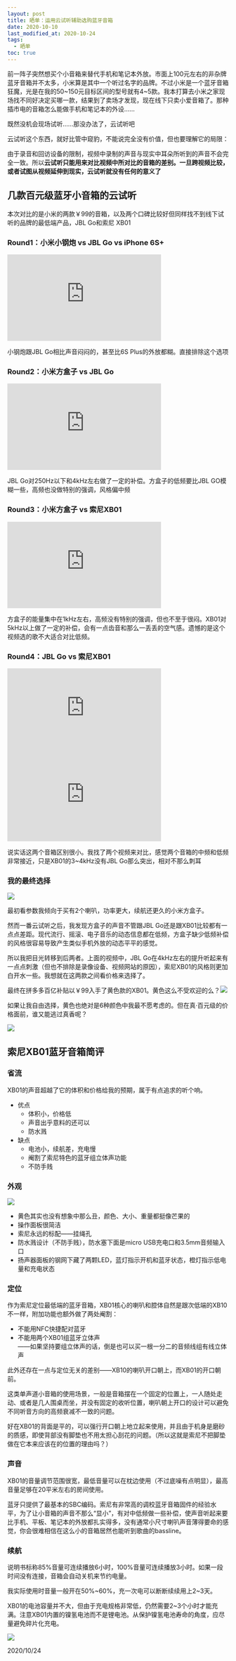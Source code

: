 ```yaml
---
layout: post
title: 晒单：运用云试听辅助选购蓝牙音箱
date: 2020-10-10
last_modified_at: 2020-10-24
tags: 
  - 晒单
toc: true
---
```


前一阵子突然想买个小音箱来替代手机和笔记本外放。市面上100元左右的非杂牌蓝牙音箱并不太多，小米算是其中一个听过名字的品牌。不过小米是一个蓝牙音箱狂魔，光是在我的50~150元目标区间的型号就有4~5款。我本打算去小米之家现场找不同好决定买哪一款，结果到了卖场才发现，现在线下只卖小爱音箱了。那种插市电的音箱怎么能做手机和笔记本的外设……

既然没机会现场试听……那没办法了，云试听吧

云试听这个东西，就好比管中窥豹，不能说完全没有价值，但也要理解它的局限：

由于录音和回访设备的限制，视频中录制的声音与现实中耳朵所听到的声音不会完全一致。所以**云试听只能用来对比视频中所对比的音箱的差别。一旦跨视频比较，或者试图从视频延伸到现实，云试听就没有任何的意义了**

## 几款百元级蓝牙小音箱的云试听

本次对比的是小米的两款￥99的音箱，以及两个口碑比较好但同样找不到线下试听的品牌的最低端产品，JBL Go和索尼 XB01

### Round1：小米小钢炮 vs JBL Go vs iPhone 6S+

<iframe width="350" height="197" src="https://player.bilibili.com/player.html?aid=21763493&amp;bvid=BV1dW411N7XY&amp;cid=35896620&amp;page=1" scrolling="no" frameborder="0" frameborder="no" framespacing="0" allowfullscreen="true"> </iframe>

小钢炮跟JBL Go相比声音闷闷的，甚至比6S Plus的外放都糊。直接排除这个选项

### Round2：小米方盒子 vs JBL Go

<iframe width="350" height="197" src="https://www.youtube.com/embed/2JwklqxIe0c" frameborder="0" allow="accelerometer; autoplay; clipboard-write; encrypted-media; gyroscope; picture-in-picture" allowfullscreen=""></iframe>

JBL Go对250Hz以下和4kHz左右做了一定的补偿。方盒子的低频要比JBL GO模糊一些，高频也没做特别的强调，风格偏中频

### Round3：小米方盒子 vs 索尼XB01

<iframe width="350" height="197" src="https://player.youku.com/embed/XNDE2NTM1ODcwMA==" frameborder="0" allowfullscreen="true"></iframe>

方盒子的能量集中在1kHz左右，高频没有特别的强调，但也不至于很闷。XB01对5kHz以上做了一定的补偿，会有一点齿音和那么一丢丢的空气感。遗憾的是这个视频选的歌不大适合对比低频。

### Round4：JBL Go vs 索尼XB01

<iframe width="350" height="197" src="https://www.youtube.com/embed/40UhBCnxCNQ" frameborder="0" allow="accelerometer; autoplay; clipboard-write; encrypted-media; gyroscope; picture-in-picture" allowfullscreen=""></iframe>

<iframe width="350" height="197" src="https://www.youtube.com/embed/tKXyiRU83YU" frameborder="0" allow="accelerometer; autoplay; clipboard-write; encrypted-media; gyroscope; picture-in-picture" allowfullscreen=""></iframe>

说实话这两个音箱区别很小。我找了两个视频来对比，感觉两个音箱的中频和低频非常接近，只是XB01的3~4kHz没有JBL Go那么突出，相对不那么刺耳

### 我的最终选择

![](/assets/img/bt_speakers_compare.png)

最初看参数我倾向于买有2个喇叭，功率更大，续航还更久的小米方盒子。

然而一番云试听之后，我发现方盒子的声音不管跟JBL Go还是跟XB01比较都有一点点差距。现代流行、摇滚、电子音乐的动态信息都在低频，方盒子缺少低频补偿的风格很容易导致产生类似手机外放的动态平平的感觉。

所以我把目光转移到后两者。上面的视频中，JBL Go在4kHz左右的提升听起来有一点点刺激（但也不排除是录像设备、视频网站的原因），索尼XB01的风格则更加白开水一些。我想就在这两款之间看价格来选择了。

最终在拼多多百亿补贴以￥99入手了黄色款的XB01。黄色这么不受欢迎的么？![](https://res.smzdm.com/images/emotions/55.png)

如果让我自由选择，黄色也绝对是6种颜色中我最不愿考虑的。但在真·百元级的价格面前，谁又能逃过真香呢？

![](https://img30.360buyimg.com/popWareDetail/jfs/t1/149141/10/8640/407421/5f62c25dEb850a17c/a5f0dd26386de5f3.jpg)  

## 索尼XB01蓝牙音箱简评

### 省流

XB01的声音超越了它的体积和价格给我的预期，属于有点追求的听个响。

-   优点
	-   体积小，价格低
	-   声音出乎意料的还可以
	-   防水溅
-   缺点
	-   电池小，续航差，充电慢
	-   阉割了索尼特色的蓝牙组立体声功能
	-   不防手贱

### 外观

![](/assets/img/xb01_top.jpg)

-   黄色其实也没有想象中那么丑，颜色、大小、重量都挺像芒果的
-   操作面板很简洁
-   索尼永远的标配——挂绳孔
-   防水溅设计（不防手贱），防水塞下面是micro USB充电口和3.5mm音频输入口
-   扬声器面板的钢网下藏了两颗LED，蓝灯指示开机和蓝牙状态，橙灯指示低电量和充电状态

### 定位

作为索尼定位最低端的蓝牙音箱，XB01核心的喇叭和腔体自然是跟次低端的XB10不一样，附加功能也额外做了两处阉割：

-   不能用NFC快捷配对蓝牙
-   不能用两个XB01组蓝牙立体声  
    ——如果坚持要组立体声的话，倒是也可以买一根一分二的音频线组有线立体声

此外还存在一点与定位无关的差别——XB10的喇叭开口朝上，而XB01的开口朝前。

这类单声道小音箱的使用场景，一般是音箱摆在一个固定的位置上，一人随处走动、或者是几人围桌而坐，并没有固定的收听位置，喇叭朝上开口的设计可以避免不同听音方向的高频衰减不一致的问题。

好在XB01的背面是平的，可以强行开口朝上地立起来使用，并且由于机身是磨砂的质感，即使背部没有脚垫也不用太担心刮花的问题。（所以这就是索尼不把脚垫做在它本来应该在的位置的理由吗？）

### 声音

XB01的音量调节范围很宽，最低音量可以在枕边使用（不过底噪有点明显），最高音量足够在20平米左右的房间使用。

蓝牙只提供了最基本的SBC编码。索尼有非常高的调校蓝牙音箱固件的经验水平，为了让小音箱的声音不那么“显小”，有对中低频做一些补偿，使声音听起来要比手机、平板、笔记本的外放都扎实得多，没有通常小尺寸喇叭声音薄得要命的感觉，你会很难相信在这么小的音箱居然也能听到歌曲的bassline。

### 续航

说明书标称85%音量可连续播放6小时，100%音量可连续播放3小时。如果一段时间没有连接，音箱会自动关机来节约电量。

我实际使用时音量一般开在50%~60%，充一次电可以断断续续用上2~3天。

XB01的电池容量并不大，但由于充电规格非常低，仍然需要2~3个小时才能充满。注意XB01内置的镍氢电池而不是锂电池。从保护镍氢电池寿命的角度，应尽量避免碎片化充电。

![](/assets/img/xb01_size.jpg)

2020/10/24
